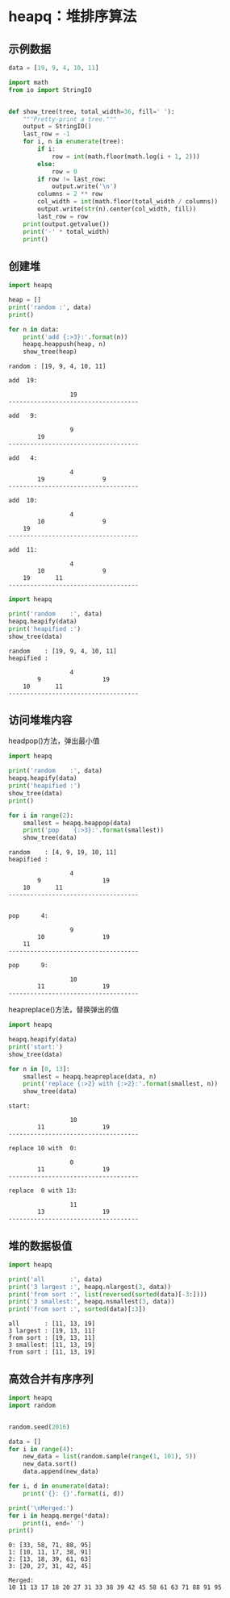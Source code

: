 
# heapq：堆排序算法

## 示例数据


```python
data = [19, 9, 4, 10, 11]
```


```python
import math
from io import StringIO


def show_tree(tree, total_width=36, fill=' '):
    """Pretty-print a tree."""
    output = StringIO()
    last_row = -1
    for i, n in enumerate(tree):
        if i:
            row = int(math.floor(math.log(i + 1, 2)))
        else:
            row = 0
        if row != last_row:
            output.write('\n')
        columns = 2 ** row
        col_width = int(math.floor(total_width / columns))
        output.write(str(n).center(col_width, fill))
        last_row = row
    print(output.getvalue())
    print('-' * total_width)
    print()
```

## 创建堆


```python
import heapq

heap = []
print('random :', data)
print()

for n in data:
    print('add {:>3}:'.format(n))
    heapq.heappush(heap, n)
    show_tree(heap)
```

    random : [19, 9, 4, 10, 11]
    
    add  19:
    
                     19                 
    ------------------------------------
    
    add   9:
    
                     9                  
            19        
    ------------------------------------
    
    add   4:
    
                     4                  
            19                9         
    ------------------------------------
    
    add  10:
    
                     4                  
            10                9         
        19   
    ------------------------------------
    
    add  11:
    
                     4                  
            10                9         
        19       11   
    ------------------------------------
    



```python
import heapq

print('random    :', data)
heapq.heapify(data)
print('heapified :')
show_tree(data)
```

    random    : [19, 9, 4, 10, 11]
    heapified :
    
                     4                  
            9                 19        
        10       11   
    ------------------------------------
    


## 访问堆堆内容

headpop()方法，弹出最小值


```python
import heapq

print('random    :', data)
heapq.heapify(data)
print('heapified :')
show_tree(data)
print()

for i in range(2):
    smallest = heapq.heappop(data)
    print('pop    {:>3}:'.format(smallest))
    show_tree(data)
```

    random    : [4, 9, 19, 10, 11]
    heapified :
    
                     4                  
            9                 19        
        10       11   
    ------------------------------------
    
    
    pop      4:
    
                     9                  
            10                19        
        11   
    ------------------------------------
    
    pop      9:
    
                     10                 
            11                19        
    ------------------------------------
    


heapreplace()方法，替换弹出的值


```python
import heapq

heapq.heapify(data)
print('start:')
show_tree(data)

for n in [0, 13]:
    smallest = heapq.heapreplace(data, n)
    print('replace {:>2} with {:>2}:'.format(smallest, n))
    show_tree(data)
```

    start:
    
                     10                 
            11                19        
    ------------------------------------
    
    replace 10 with  0:
    
                     0                  
            11                19        
    ------------------------------------
    
    replace  0 with 13:
    
                     11                 
            13                19        
    ------------------------------------
    


## 堆的数据极值


```python
import heapq

print('all       :', data)
print('3 largest :', heapq.nlargest(3, data))
print('from sort :', list(reversed(sorted(data)[-3:])))
print('3 smallest:', heapq.nsmallest(3, data))
print('from sort :', sorted(data)[:3])
```

    all       : [11, 13, 19]
    3 largest : [19, 13, 11]
    from sort : [19, 13, 11]
    3 smallest: [11, 13, 19]
    from sort : [11, 13, 19]


## 高效合并有序序列


```python
import heapq
import random


random.seed(2016)

data = []
for i in range(4):
    new_data = list(random.sample(range(1, 101), 5))
    new_data.sort()
    data.append(new_data)

for i, d in enumerate(data):
    print('{}: {}'.format(i, d))

print('\nMerged:')
for i in heapq.merge(*data):
    print(i, end=' ')
print()
```

    0: [33, 58, 71, 88, 95]
    1: [10, 11, 17, 38, 91]
    2: [13, 18, 39, 61, 63]
    3: [20, 27, 31, 42, 45]
    
    Merged:
    10 11 13 17 18 20 27 31 33 38 39 42 45 58 61 63 71 88 91 95 

